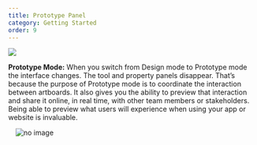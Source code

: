 ```yaml
---
title: Prototype Panel
category: Getting Started
order: 9
---
```


![](https://iwilfried.github.io/Adobe-XD-eBook/images/XD-Prototype-01.png)

**Prototype Mode:** When you switch from Design mode to Prototype mode the interface changes. The tool and property panels disappear. That’s because the purpose of Prototype mode is to coordinate the interaction between artboards. 
It also gives you the ability to preview that interaction and share it online, in real time, with other team members or stakeholders. Being able to preview what users will experience when using your app or website is invaluable. 


<img style="padding: 0px 15px; float: left" src="https://iwilfried.github.io/Adobe-XD-eBook/images/XD-Prototype-Panel-02.png" alt="no image" />